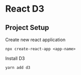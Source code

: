 # React D3

## Project Setup

Create new react application 

```
npx create-react-app <app-name>
```

Install D3

```
yarn add d3
```

##